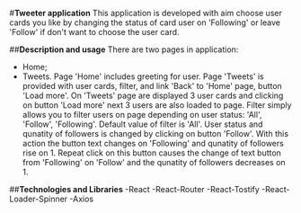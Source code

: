 #__Tweeter application__
This application is developed with aim choose user cards you like by changing the status of card user on 'Following' or leave 'Follow' if don't want to choose the user card.

##__Description and usage__
There are two pages in application: 
- Home;
- Tweets.
Page 'Home' includes greeting for user. Page 'Tweets' is provided with user cards, filter, and link 'Back' to 'Home' page, button 'Load more'. On 'Tweets' page are displayed 3 user cards and clicking on button 'Load more' next 3 users are also loaded to page.
Filter simply allows you to filter users on page depending on user status: 'All', 'Follow', 'Following'. Default value of filter is 'All'.
User status and qunatity of followers is changed by clicking on button 'Follow'. With this action the button text changes on 'Following' and qunatity of followers rise on 1. Repeat click on this button causes the change of text button from 'Following' on 'Follow' and the qunatity of followers decreases on 1.

##__Technologies and Libraries__
-React
-React-Router
-React-Tostify
-React-Loader-Spinner
-Axios



